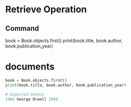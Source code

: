# Retrieve Operation

## Command
book = Book.objects.first()
print(book.title, book.author, book.publication_year)

# documents 

```python
book = Book.objects.first()
print(book.title, book.author, book.publication_year)

# Expected Output
1984 George Orwell 1949




